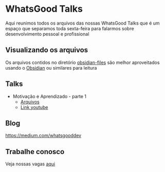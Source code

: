 # WhatsGood Talks

Aqui reunimos todos os arquivos das nossas WhatsGood Talks que é um espaço que separamos toda sexta-feira para falarmos sobre desenvolvimento pessoal e profissional

## Visualizando os arquivos

Os arquivos contidos no diretório [obsidian-files](https://github.com/CraveFood/whatsgood-talks/blob/main/obsidian-files/) são melhor aproveitados usando o [Obsidian](https://obsidian.md/) ou similares para leitura

## Talks

- Motivação e Aprendizado - parte 1
  - [Arquivos](https://github.com/CraveFood/whatsgood-talks/blob/main/obsidian-files/1%20-%20MOC%20Motiva%C3%A7%C3%A3o%20e%20aprendizado.md)
  - [Link youtube](https://youtu.be/yuVvR2R6J3k)

## Blog

https://medium.com/whatsgooddev

## Trabalhe conosco

Veja nossas vagas [aqui](https://apply.workable.com/whatsgood/)
